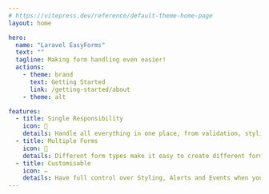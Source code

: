 ```yaml
---
# https://vitepress.dev/reference/default-theme-home-page
layout: home

hero:
  name: "Laravel EasyForms"
  text: ""
  tagline: Making form handling even easier!
  actions:
    - theme: brand
      text: Getting Started
      link: /getting-started/about
    - theme: alt

features:
  - title: Single Responsibility
    icon: 📌
    details: Handle all everything in one place, from validation, styling, to loading and processing actions. Our Vue plugin will handle the frontend.
  - title: Multiple Forms
    icon: 📑
    details: Different form types make it easy to create different forms for all types of uses. Input Forms are great for user input and Action Forms can make dashboards easy to construct.
  - title: Customisable
    icon: ✏️
    details: Have full control over Styling, Alerts and Events when you need to complete additional actions or display info.
---
```


